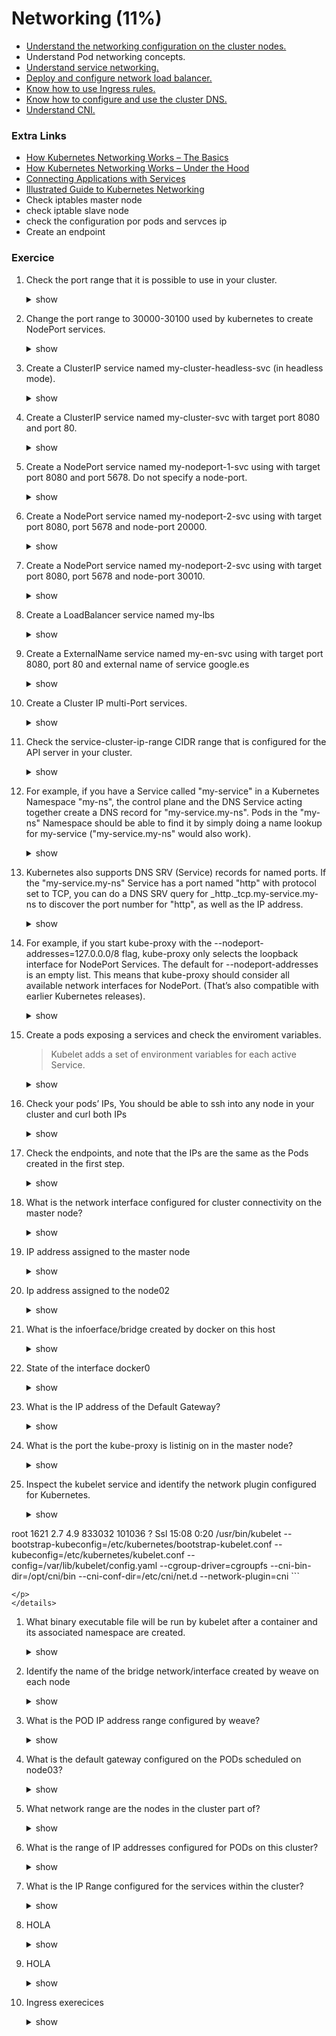 # Networking (11%)

* [Understand the networking configuration on the cluster nodes.](https://kubernetes.io/docs/concepts/cluster-administration/networking/)
* Understand Pod networking concepts.
* [Understand service networking.](https://kubernetes.io/docs/concepts/services-networking/service/)
* [Deploy and configure network load balancer.](https://kubernetes.io/docs/tasks/access-application-cluster/create-external-load-balancer/)
* [Know how to use Ingress rules.](https://kubernetes.io/docs/concepts/services-networking/ingress/)
* [Know how to configure and use the cluster DNS.](https://kubernetes.io/docs/concepts/services-networking/dns-pod-service/)
* [Understand CNI.](http://www.dasblinkenlichten.com/understanding-cni-container-networking-interface/)
 
### Extra Links
* [How Kubernetes Networking Works – The Basics](https://neuvector.com/network-security/kubernetes-networking/)
* [How Kubernetes Networking Works – Under the Hood](https://neuvector.com/network-security/advanced-kubernetes-networking/)
* [Connecting Applications with Services](https://kubernetes.io/docs/concepts/services-networking/connect-applications-service/)
* [Illustrated Guide to Kubernetes Networking](https://speakerdeck.com/thockin/illustrated-guide-to-kubernetes-networking?slide=3)
* Check iptables master node
* check iptable slave node
* check the configuration por pods and servces ip
* Create an endpoint

### Exercice

1. Check the port range that it is possible to use in your cluster.
    <details><summary>show</summary>
    <p>

    ```bash
    # check the name of the apiserver pod
    kubectl get pods -n kube-system
    NAME                                      READY   STATUS             RESTARTS   AGE
    coredns-fb8b8dccf-hfsxj                   1/1     Running            1          19m
    coredns-fb8b8dccf-vc7jt                   1/1     Running            1          19m
    etcd-master                               1/1     Running            0          18m
    kube-apiserver-master                     1/1     Running            0          18m
    kube-controller-manager-master            1/1     Running            0          18m
    kube-keepalived-vip-hq77s                 1/1     Running            0          19m
    kube-proxy-82kqs                          1/1     Running            0          19m
    kube-proxy-dn5h6                          1/1     Running            0          19m
    kube-scheduler-master                     1/1     Running            0          18m
    weave-net-kcg9q                           2/2     Running            1          19m
    weave-net-rgf92                           2/2     Running            1          19m

    kubectl get pods -n kube-system -o yaml kube-apiserver-master | grep service-node-port-range
    <empty output>
    ```
    This means that we are using the default configuration.
    
    Pod range: 30000-32767

    </p>
    </details> 

1. Change the port range to 30000-30100 used by kubernetes to create NodePort services.
    <details><summary>show</summary>
    <p>

    ```bash
    vim /etc/kubernetes/manifests/kube-apiserver.yaml
    Add the following line in the command tag:
        - --service-node-port-range=30000-30100

    # check it:
    kubectl get pods -n kube-system -o yaml kube-apiserver-master | grep service-node-port-range
    ```

    </p>
    </details> 

1. Create a ClusterIP service named my-cluster-headless-svc (in headless mode).
    <details><summary>show</summary>
    <p>

    ```bash
    kubectl create service clusterip my-cluster-headless-svc --clusterip="None"
    ```

    </p>
    </details>

1. Create a ClusterIP service named my-cluster-svc with target port 8080 and port 80.
    <details><summary>show</summary>
    <p>

    ```bash
    kubectl create service clusterip my-cluster-svc --tcp=80:8080
    ```

    </p>
    </details>

1. Create a NodePort service named my-nodeport-1-svc using with target port 8080 and port 5678. Do not specify a node-port.
    <details><summary>show</summary>
    <p>

    ```bash
    kubectl create service nodeport my-nodeport-1-svc --tcp=5678:8080
    ```

    </p>
    </details>

1. Create a NodePort service named my-nodeport-2-svc using with target port 8080, port 5678 and node-port 20000.
    <details><summary>show</summary>
    <p>

    ```bash
    kubectl create service nodeport my-nodeport-2-svc --tcp=5678:8080  --node-port=20000
    ```
    > The Service "my-nodeport-2-svc" is invalid: spec.ports[0].nodePort: Invalid value: 20000: provided port is not in the valid range. The range of valid ports is 30000-30100

    </p>
    </details>    

1. Create a NodePort service named my-nodeport-2-svc using with target port 8080, port 5678 and node-port 30010.
    <details><summary>show</summary>
    <p>

    ```bash
    kubectl create service nodeport my-nodeport-2-svc --tcp=5678:8080  --node-port=30010
    ```

    </p>
    </details> 

1. Create a LoadBalancer service named my-lbs
    <details><summary>show</summary>
    <p>

    ```bash
    solution
    ```

    </p>
    </details>

1. Create a ExternalName service named my-en-svc using with target port 8080, port 80 and external name of service google.es
    <details><summary>show</summary>
    <p>

    ```bash
     kubectl create service externalname my-en-svc --external-name=google.es --tcp=80:8080
    ```

    </p>
    </details>

1. Create a Cluster IP multi-Port services.
    <details><summary>show</summary>
    <p>

    ```bash
    kubectl create service clusterip multi-port-svc --tcp=80:9376 --tcp=443:9377
    ```

    </p>
    </details>

1. Check the service-cluster-ip-range CIDR range that is configured for the API server in your cluster.
    <details><summary>show</summary>
    <p>

    ```bash
    kubectl get pods -n kube-system -o yaml kube-apiserver-master | grep service-cluster-ip-range
        - --service-cluster-ip-range=10.96.0.0/12
    ```

    </p>
    </details>

1. For example, if you have a Service called "my-service" in a Kubernetes Namespace "my-ns", the control plane and the DNS Service acting together create a DNS record for "my-service.my-ns". Pods in the "my-ns" Namespace should be able to find it by simply doing a name lookup for my-service ("my-service.my-ns" would also work).
    <details><summary>show</summary>
    <p>

    ```bash
    solution
    ```

    </p>
    </details>

1. Kubernetes also supports DNS SRV (Service) records for named ports. If the "my-service.my-ns" Service has a port named "http" with protocol set to TCP, you can do a DNS SRV query for _http._tcp.my-service.my-ns to discover the port number for "http", as well as the IP address.
    <details><summary>show</summary>
    <p>

    ```bash
    solution
    ```

    </p>
    </details>


1. For example, if you start kube-proxy with the --nodeport-addresses=127.0.0.0/8 flag, kube-proxy only selects the loopback interface for NodePort Services. The default for --nodeport-addresses is an empty list. This means that kube-proxy should consider all available network interfaces for NodePort. (That’s also compatible with earlier Kubernetes releases).
    <details><summary>show</summary>
    <p>

    ```bash
    solution
    ```

    </p>
    </details>

1. Create a pods exposing a services and check the enviroment variables. 
    > Kubelet adds a set of environment variables for each active Service.
    <details><summary>show</summary>
    <p>

    ```bash
    kubectl run --generator=run-pod/v1 nginx --image=nginx --port 80 --expose
    
    kubectl exec nginx -- printenv | grep NGINX
    ```

    </p>
    </details>

1. Check your pods’ IPs, You should be able to ssh into any node in your cluster and curl both IPs
    <details><summary>show</summary>
    <p>

    ```bash
    kubectl get pods -o wide
    NAME    READY   STATUS    RESTARTS   AGE    IP          NODE     NOMINATED NODE   READINESS GATES
    nginx   1/1     Running   0          2m5s   10.44.0.1   node01   <none>           <none>

    From the node01:
    curl 10.44.0.1
    ```

    </p>
    </details>

1. Check the endpoints, and note that the IPs are the same as the Pods created in the first step.
    <details><summary>show</summary>
    <p>

    ```bash
    kubectl describe svc nginx
    kubectl get ep nginx
    ```

    </p>
    </details>
 
1. What is the network interface configured for cluster connectivity on the master node?
    <details><summary>show</summary>
    <p>

    ```bash
    ip link
    ```

    </p>
    </details>  
1. IP address assigned to the master node
    <details><summary>show</summary>
    <p>

    ```bash
    ip addr
    ```

    </p>
    </details>  
1. Ip address assigned to the node02
    <details><summary>show</summary>
    <p>

    ```bash
    kubectl get nodes -o wide
    ```

    </p>
    </details>  
1. What is the infoerface/bridge created by docker on this host
    <details><summary>show</summary>
    <p>

    ```bash
    ssh node02  ; ip addr
    ```

    </p>
    </details>  

1. State of the  interface docker0
    <details><summary>show</summary>
    <p>

    ```bash
    ip link show docker0
    ```

    </p>
    </details>   

1. What is the IP address of the Default Gateway?
    <details><summary>show</summary>
    <p>

    ```bash
    ip route show default
    ```

    </p>
    </details>   

1. What is the port the kube-proxy is listinig on in the master node?
    <details><summary>show</summary>
    <p>

    ```bash
    netstat -nplt
    ```

    </p>
    </details>   

1. Inspect the kubelet service and identify the network plugin configured for Kubernetes.
    <details><summary>show</summary>
    <p>

    ```bash
    master $ ps aux | grep kubelet
root      1621  2.7  4.9 833032 101036 ?       Ssl  15:08   0:20 /usr/bin/kubelet --bootstrap-kubeconfig=/etc/kubernetes/bootstrap-kubelet.conf --kubeconfig=/etc/kubernetes/kubelet.conf --config=/var/lib/kubelet/config.yaml --cgroup-driver=cgroupfs --cni-bin-dir=/opt/cni/bin --cni-conf-dir=/etc/cni/net.d --network-plugin=cni
    ```

    </p>
    </details>   

1. What binary executable file will be run by kubelet after a container and its associated namespace are created.
    <details><summary>show</summary>
    <p>

    ```bash
    cat /etc/cni/net.d/10-weave.conf
    ```

    </p>
    </details>                   



1. Identify the name of the bridge network/interface created by weave on each node
    <details><summary>show</summary>
    <p>

    ```bash
    ip link
    ```

    </p>
    </details>


1. What is the POD IP address range configured by weave?
    <details><summary>show</summary>
    <p>

    ```bash
    ip addr show weave
    ```

    </p>
    </details>


1. What is the default gateway configured on the PODs scheduled on node03?
    <details><summary>show</summary>
    <p>

    ```bash
    ssh node03 ip route
    10.32.0.0/12 dev weave  proto kernel  scope link  src 10.38.0.0
    ```

    </p>
    </details>


1. What network range are the nodes in the cluster part of?
    <details><summary>show</summary>
    <p>

    ```bash
    ip addr
    ```

    </p>
    </details>

1. What is the range of IP addresses configured for PODs on this cluster?
    <details><summary>show</summary>
    <p>

    ```bash
    kubectl logs -n kube-system weave-net-94n72 -c weave | grep ipalloc
    ```

    </p>
    </details>

1. What is the IP Range configured for the services within the cluster?
    <details><summary>show</summary>
    <p>

    ```bash
    kubectl describe pods -n kube-system kube-apiserver-master | grep service
    ```

    </p>
    </details>

1. HOLA
    <details><summary>show</summary>
    <p>

    ```bash
    solution
    ```

    </p>
    </details>

1. HOLA
    <details><summary>show</summary>
    <p>

    ```bash
    solution
    ```

    </p>
    </details>

1. Ingress exerecices
    <details><summary>show</summary>
    <p>

    ```bash
    solution
    ```

    </p>
    </details>                


